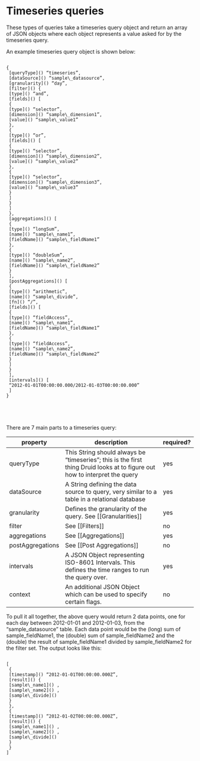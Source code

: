 Timeseries queries
==================

These types of queries take a timeseries query object and return an array of JSON objects where each object represents a value asked for by the timeseries query.

An example timeseries query object is shown below:

<pre>
<code>
{
 [queryType]() “timeseries”,
 [dataSource]() “sample\_datasource”,
 [granularity]() “day”,
 [filter]() {
 [type]() “and”,
 [fields]() [
 {
 [type]() “selector”,
 [dimension]() “sample\_dimension1”,
 [value]() “sample\_value1”
 },
 {
 [type]() “or”,
 [fields]() [
 {
 [type]() “selector”,
 [dimension]() “sample\_dimension2”,
 [value]() “sample\_value2”
 },
 {
 [type]() “selector”,
 [dimension]() “sample\_dimension3”,
 [value]() “sample\_value3”
 }
 ]
 }
 ]
 },
 [aggregations]() [
 {
 [type]() “longSum”,
 [name]() “sample\_name1”,
 [fieldName]() “sample\_fieldName1”
 },
 {
 [type]() “doubleSum”,
 [name]() “sample\_name2”,
 [fieldName]() “sample\_fieldName2”
 }
 ],
 [postAggregations]() [
 {
 [type]() “arithmetic”,
 [name]() “sample\_divide”,
 [fn]() “/”,
 [fields]() [
 {
 [type]() “fieldAccess”,
 [name]() “sample\_name1”,
 [fieldName]() “sample\_fieldName1”
 },
 {
 [type]() “fieldAccess”,
 [name]() “sample\_name2”,
 [fieldName]() “sample\_fieldName2”
 }
 ]
 }
 ],
 [intervals]() [
 “2012-01-01T00:00:00.000/2012-01-03T00:00:00.000”
 ]
}

</pre>
</code>

There are 7 main parts to a timeseries query:

|property|description|required?|
|--------|-----------|---------|
|queryType|This String should always be “timeseries”; this is the first thing Druid looks at to figure out how to interpret the query|yes|
|dataSource|A String defining the data source to query, very similar to a table in a relational database|yes|
|granularity|Defines the granularity of the query. See [[Granularities]]|yes|
|filter|See [[Filters]]|no|
|aggregations|See [[Aggregations]]|yes|
|postAggregations|See [[Post Aggregations]]|no|
|intervals|A JSON Object representing ISO-8601 Intervals. This defines the time ranges to run the query over.|yes|
|context|An additional JSON Object which can be used to specify certain flags.|no|

To pull it all together, the above query would return 2 data points, one for each day between 2012-01-01 and 2012-01-03, from the “sample\_datasource” table. Each data point would be the (long) sum of sample\_fieldName1, the (double) sum of sample\_fieldName2 and the (double) the result of sample\_fieldName1 divided by sample\_fieldName2 for the filter set. The output looks like this:

<pre>
<code>
[
 {
 [timestamp]() “2012-01-01T00:00:00.000Z”,
 [result]() {
 [sample\_name1]() <some_value>,
 [sample\_name2]() <some_value>,
 [sample\_divide]() <some_value>
 }
 },
 {
 [timestamp]() “2012-01-02T00:00:00.000Z”,
 [result]() {
 [sample\_name1]() <some_value>,
 [sample\_name2]() <some_value>,
 [sample\_divide]() <some_value>
 }
 }
]

</pre>
</code>
